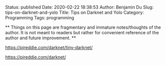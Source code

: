 Status: published
Date: 2020-02-22 18:38:53
Author: Benjamin Du
Slug: tips-on-darknet-and-yolo
Title: Tips on Darknet and Yolo
Category: Programming
Tags: programming

**
Things on this page are fragmentary and immature notes/thoughts of the author.
It is not meant to readers but rather for convenient reference of the author and future improvement.
**


https://pjreddie.com/darknet/tiny-darknet/

https://pjreddie.com/darknet/